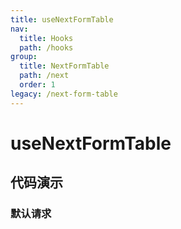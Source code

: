```yaml
---
title: useNextFormTable
nav:
  title: Hooks
  path: /hooks
group:
  title: NextFormTable
  path: /next
  order: 1
legacy: /next-form-table
---
```


# useNextFormTable

## 代码演示

### 默认请求

<code src="./demo/default.tsx" />
